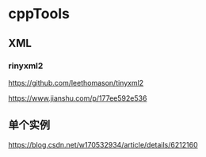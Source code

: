 # cppTools


## XML 
### rinyxml2
https://github.com/leethomason/tinyxml2


https://www.jianshu.com/p/177ee592e536



## 单个实例

https://blog.csdn.net/w170532934/article/details/6212160




